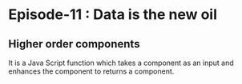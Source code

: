 # Episode-11 : Data is the new oil

## Higher order components

It is a Java Script function which takes a component as an input and enhances the component to returns a component. 